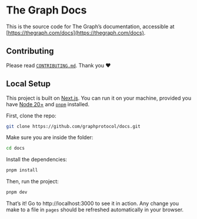 # The Graph Docs

This is the source code for The Graph’s documentation, accessible at [https://thegraph.com/docs](https://thegraph.com/docs).

## Contributing

Please read [`CONTRIBUTING.md`](https://github.com/graphprotocol/docs/blob/main/CONTRIBUTING.md). Thank you ❤️

## Local Setup

This project is built on [Next.js](https://nextjs.org/). You can run it on your machine, provided you have [Node 20+](https://nodejs.org/en/) and [`pnpm`](https://pnpm.io) installed.

First, clone the repo:

```bash
git clone https://github.com/graphprotocol/docs.git
```

Make sure you are inside the folder:

```bash
cd docs
```

Install the dependencies:

```bash
pnpm install
```

Then, run the project:

```bash
pnpm dev
```

That’s it! Go to http://localhost:3000 to see it in action. Any change you make to a file in `pages` should be refreshed automatically in your browser.
